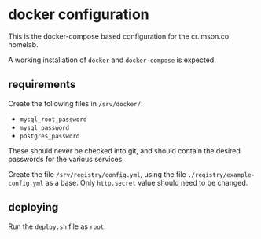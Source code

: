 # docker configuration

This is the docker-compose based configuration for the cr.imson.co homelab.

A working installation of `docker` and `docker-compose` is expected.

## requirements

Create the following files in `/srv/docker/`:

- `mysql_root_password`
- `mysql_password`
- `postgres_password`

These should never be checked into git, and should contain the desired passwords for the various services.

Create the file `/srv/registry/config.yml`, using the file `./registry/example-config.yml` as a base.
Only `http.secret` value should need to be changed.

## deploying

Run the `deploy.sh` file as `root`.
